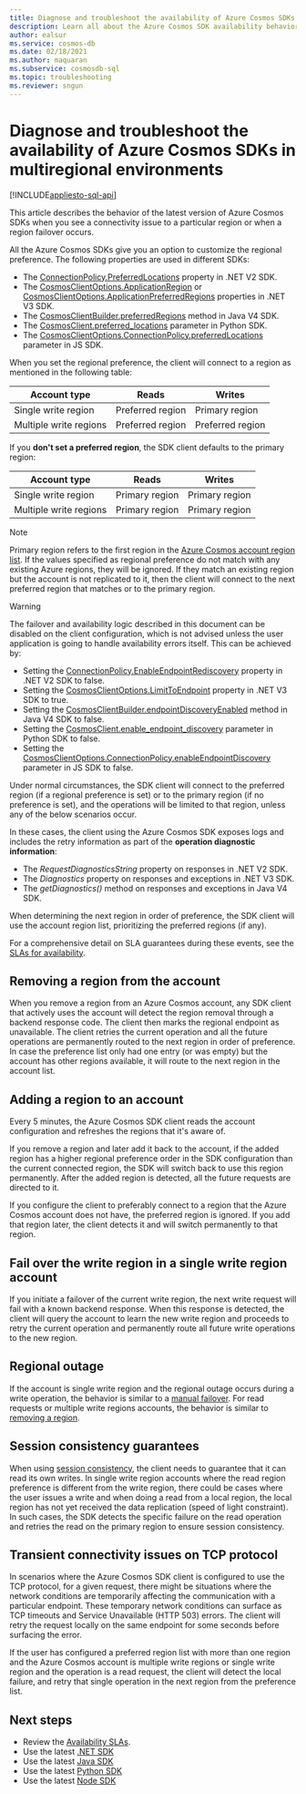 ```yaml
---
title: Diagnose and troubleshoot the availability of Azure Cosmos SDKs in multiregional environments
description: Learn all about the Azure Cosmos SDK availability behavior when operating in multi regional environments.
author: ealsur
ms.service: cosmos-db
ms.date: 02/18/2021
ms.author: maquaran
ms.subservice: cosmosdb-sql
ms.topic: troubleshooting
ms.reviewer: sngun
---
```

# Diagnose and troubleshoot the availability of Azure Cosmos SDKs in multiregional environments
[!INCLUDE[appliesto-sql-api](../includes/appliesto-sql-api.md)]

This article describes the behavior of the latest version of Azure Cosmos SDKs when you see a connectivity issue to a particular region or when a region failover occurs.

All the Azure Cosmos SDKs give you an option to customize the regional preference. The following properties are used in different SDKs:

* The [ConnectionPolicy.PreferredLocations](/dotnet/api/microsoft.azure.documents.client.connectionpolicy.preferredlocations) property in .NET V2 SDK.
* The [CosmosClientOptions.ApplicationRegion](/dotnet/api/microsoft.azure.cosmos.cosmosclientoptions.applicationregion) or [CosmosClientOptions.ApplicationPreferredRegions](/dotnet/api/microsoft.azure.cosmos.cosmosclientoptions.applicationpreferredregions) properties in .NET V3 SDK.
* The [CosmosClientBuilder.preferredRegions](/java/api/com.azure.cosmos.cosmosclientbuilder.preferredregions) method in Java V4 SDK.
* The [CosmosClient.preferred_locations](/python/api/azure-cosmos/azure.cosmos.cosmos_client.cosmosclient) parameter in Python SDK.
* The [CosmosClientOptions.ConnectionPolicy.preferredLocations](/javascript/api/@azure/cosmos/connectionpolicy#preferredlocations) parameter in JS SDK.

When you set the regional preference, the client will connect to a region as mentioned in the following table:

|Account type |Reads |Writes |
|------------------------|--|--|
| Single write region | Preferred region | Primary region  |
| Multiple write regions | Preferred region | Preferred region  |

If you **don't set a preferred region**, the SDK client defaults to the primary region:

|Account type |Reads |Writes |
|------------------------|--|--|
| Single write region | Primary region | Primary region |
| Multiple write regions | Primary region  | Primary region  |

> [!NOTE]
> Primary region refers to the first region in the [Azure Cosmos account region list](../distribute-data-globally.md).
> If the values specified as regional preference do not match with any existing Azure regions, they will be ignored. If they match an existing region but the account is not replicated to it, then the client will connect to the next preferred region that matches or to the primary region.

> [!WARNING]
> The failover and availability logic described in this document can be disabled on the client configuration, which is not advised unless the user application is going to handle availability errors itself. This can be achieved by:
>
> * Setting the [ConnectionPolicy.EnableEndpointRediscovery](/dotnet/api/microsoft.azure.documents.client.connectionpolicy.enableendpointdiscovery) property in .NET V2 SDK to false.
> * Setting the [CosmosClientOptions.LimitToEndpoint](/dotnet/api/microsoft.azure.cosmos.cosmosclientoptions.limittoendpoint) property in .NET V3 SDK to true.
> * Setting the [CosmosClientBuilder.endpointDiscoveryEnabled](/java/api/com.azure.cosmos.cosmosclientbuilder.endpointdiscoveryenabled) method in Java V4 SDK to false.
> * Setting the [CosmosClient.enable_endpoint_discovery](/python/api/azure-cosmos/azure.cosmos.cosmos_client.cosmosclient) parameter in Python SDK to false.
> * Setting the [CosmosClientOptions.ConnectionPolicy.enableEndpointDiscovery](/javascript/api/@azure/cosmos/connectionpolicy#enableEndpointDiscovery) parameter in JS SDK to false.

Under normal circumstances, the SDK client will connect to the preferred region (if a regional preference is set) or to the primary region (if no preference is set), and the operations will be limited to that region, unless any of the below scenarios occur.

In these cases, the client using the Azure Cosmos SDK exposes logs and includes the retry information as part of the **operation diagnostic information**:

* The *RequestDiagnosticsString* property on responses in .NET V2 SDK.
* The *Diagnostics* property on responses and exceptions in .NET V3 SDK.
* The *getDiagnostics()* method on responses and exceptions in Java V4 SDK.

When determining the next region in order of preference, the SDK client will use the account region list, prioritizing the preferred regions (if any).

For a comprehensive detail on SLA guarantees during these events, see the [SLAs for availability](../high-availability.md#slas-for-availability).

## <a id="remove-region"></a>Removing a region from the account

When you remove a region from an Azure Cosmos account, any SDK client that actively uses the account will detect the region removal through a backend response code. The client then marks the regional endpoint as unavailable. The client retries the current operation and all the future operations are permanently routed to the next region in order of preference. In case the preference list only had one entry (or was empty) but the account has other regions available, it will route to the next region in the account list.

## Adding a region to an account

Every 5 minutes, the Azure Cosmos SDK client reads the account configuration and refreshes the regions that it's aware of.

If you remove a region and later add it back to the account, if the added region has a higher regional preference order in the SDK configuration than the current connected region, the SDK will switch back to use this region permanently. After the added region is detected, all the future requests are directed to it.

If you configure the client to preferably connect to a region that the Azure Cosmos account does not have, the preferred region is ignored. If you add that region later, the client detects it and will switch permanently to that region.

## <a id="manual-failover-single-region"></a>Fail over the write region in a single write region account

If you initiate a failover of the current write region, the next write request will fail with a known backend response. When this response is detected, the client will query the account to learn the new write region and proceeds to retry the current operation and permanently route all future write operations to the new region.

## Regional outage

If the account is single write region and the regional outage occurs during a write operation, the behavior is similar to a [manual failover](#manual-failover-single-region). For read requests or multiple write regions accounts, the behavior is similar to [removing a region](#remove-region).

## Session consistency guarantees

When using [session consistency](../consistency-levels.md#guarantees-associated-with-consistency-levels), the client needs to guarantee that it can read its own writes. In single write region accounts where the read region preference is different from the write region, there could be cases where the user issues a write and when doing a read from a local region, the local region has not yet received the data replication (speed of light constraint). In such cases, the SDK detects the specific failure on the read operation and retries the read on the primary region to ensure session consistency.

## Transient connectivity issues on TCP protocol

In scenarios where the Azure Cosmos SDK client is configured to use the TCP protocol, for a given request, there might be situations where the network conditions are temporarily affecting the communication with a particular endpoint. These temporary network conditions can surface as TCP timeouts and Service Unavailable (HTTP 503) errors. The client will retry the request locally on the same endpoint for some seconds before surfacing the error.

If the user has configured a preferred region list with more than one region and the Azure Cosmos account is multiple write regions or single write region and the operation is a read request, the client will detect the local failure, and retry that single operation in the next region from the preference list.

## Next steps

* Review the [Availability SLAs](../high-availability.md#slas-for-availability).
* Use the latest [.NET SDK](sql-api-sdk-dotnet-standard.md)
* Use the latest [Java SDK](sql-api-sdk-java-v4.md)
* Use the latest [Python SDK](sql-api-sdk-python.md)
* Use the latest [Node SDK](sql-api-sdk-node.md)
